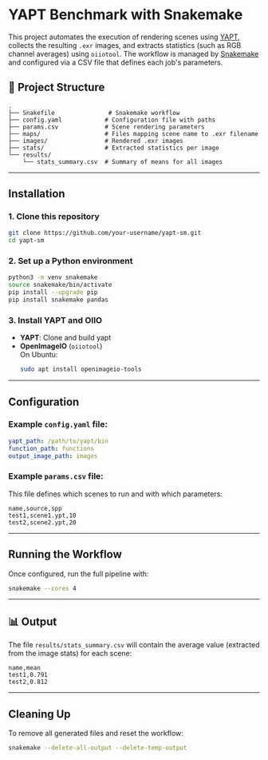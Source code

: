 
# YAPT Benchmark with Snakemake

This project automates the execution of rendering scenes using [YAPT](https://github.com/...), collects the resulting `.exr` images, and extracts statistics (such as RGB channel averages) using `oiiotool`. The workflow is managed by [Snakemake](https://snakemake.readthedocs.io) and configured via a CSV file that defines each job's parameters.

## 📁 Project Structure

```
.
├── Snakefile               # Snakemake workflow
├── config.yaml            # Configuration file with paths
├── params.csv             # Scene rendering parameters
├── maps/                  # Files mapping scene name to .exr filename
├── images/                # Rendered .exr images
├── stats/                 # Extracted statistics per image
└── results/
    └── stats_summary.csv  # Summary of means for all images
```

---

## Installation

### 1. Clone this repository
```bash
git clone https://github.com/your-username/yapt-sm.git
cd yapt-sm
```

### 2. Set up a Python environment

```bash
python3 -m venv snakemake
source snakemake/bin/activate
pip install --upgrade pip
pip install snakemake pandas
```

### 3. Install YAPT and OIIO

- **YAPT**: Clone and build yapt
- **OpenImageIO** (`oiiotool`)  
  On Ubuntu:
  ```bash
  sudo apt install openimageio-tools
  ```

---

## Configuration

### Example `config.yaml` file:
```yaml
yapt_path: /path/to/yapt/bin
function_path: functions
output_image_path: images
```

### Example `params.csv` file:

This file defines which scenes to run and with which parameters:

```csv
name,source,spp
test1,scene1.ypt,10
test2,scene2.ypt,20
```

---

## Running the Workflow

Once configured, run the full pipeline with:

```bash
snakemake --cores 4
```

---

## 📊 Output

The file `results/stats_summary.csv` will contain the average value (extracted from the image stats) for each scene:

```csv
name,mean
test1,0.791
test2,0.812
```

---

## Cleaning Up

To remove all generated files and reset the workflow:

```bash
snakemake --delete-all-output --delete-temp-output
```

